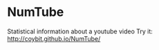 NumTube
=================

Statistical information about a youtube video
Try it: http://coybit.github.io/NumTube/